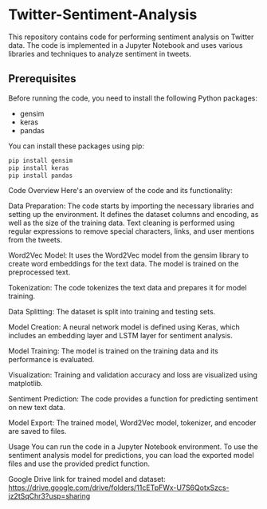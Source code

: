 # Twitter-Sentiment-Analysis

This repository contains code for performing sentiment analysis on Twitter data. The code is implemented in a Jupyter Notebook and uses various libraries and techniques to analyze sentiment in tweets.

## Prerequisites

Before running the code, you need to install the following Python packages:

- gensim
- keras
- pandas

You can install these packages using pip:

```bash
pip install gensim
pip install keras
pip install pandas

```

Code Overview
Here's an overview of the code and its functionality:

Data Preparation:
The code starts by importing the necessary libraries and setting up the environment.
It defines the dataset columns and encoding, as well as the size of the training data.
Text cleaning is performed using regular expressions to remove special characters, links, and user mentions from the tweets.

Word2Vec Model:
It uses the Word2Vec model from the gensim library to create word embeddings for the text data.
The model is trained on the preprocessed text.

Tokenization:
The code tokenizes the text data and prepares it for model training.

Data Splitting:
The dataset is split into training and testing sets.

Model Creation:
A neural network model is defined using Keras, which includes an embedding layer and LSTM layer for sentiment analysis.

Model Training:
The model is trained on the training data and its performance is evaluated.

Visualization:
Training and validation accuracy and loss are visualized using matplotlib.

Sentiment Prediction:
The code provides a function for predicting sentiment on new text data.

Model Export:
The trained model, Word2Vec model, tokenizer, and encoder are saved to files.

Usage
You can run the code in a Jupyter Notebook environment. To use the sentiment analysis model for predictions, you can load the exported model files and use the provided predict function. 


Google Drive link for trained model and dataset:
https://drive.google.com/drive/folders/11cETpFWx-U7S6QotxSzcs-jz2tSqChr3?usp=sharing








